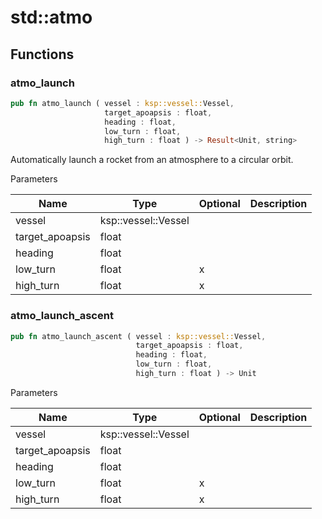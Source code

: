 # std::atmo



## Functions


### atmo_launch

```rust
pub fn atmo_launch ( vessel : ksp::vessel::Vessel,
                     target_apoapsis : float,
                     heading : float,
                     low_turn : float,
                     high_turn : float ) -> Result<Unit, string>
```

Automatically launch a rocket from an atmosphere to a circular orbit.

Parameters

Name | Type | Optional | Description
--- | --- | --- | ---
vessel | ksp::vessel::Vessel |  | 
target_apoapsis | float |  | 
heading | float |  | 
low_turn | float | x | 
high_turn | float | x | 

### atmo_launch_ascent

```rust
pub fn atmo_launch_ascent ( vessel : ksp::vessel::Vessel,
                            target_apoapsis : float,
                            heading : float,
                            low_turn : float,
                            high_turn : float ) -> Unit
```



Parameters

Name | Type | Optional | Description
--- | --- | --- | ---
vessel | ksp::vessel::Vessel |  | 
target_apoapsis | float |  | 
heading | float |  | 
low_turn | float | x | 
high_turn | float | x | 
